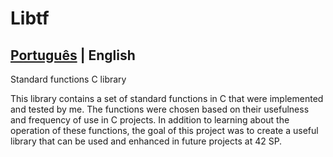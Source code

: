 # Libtf

## [Português](https://github.com/gsmereka/Libft) | English

Standard functions C library

This library contains a set of standard functions in C that were implemented and tested by me. The functions were chosen based on their usefulness and frequency of use in C projects. In addition to learning about the operation of these functions, the goal of this project was to create a useful library that can be used and enhanced in future projects at 42 SP.